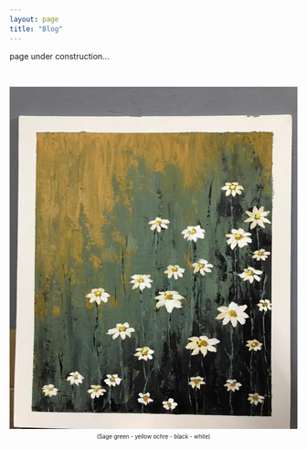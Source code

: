```yaml
---
layout: page
title: "Blog"
---
```


page under construction...


 &nbsp;    

<html>
  <body>
    <img width="505" height="600" src="/2021_lockdown.JPG" alt="painting1">
    <figcaption align = "center"><span style="font-size:0.7em;">(Sage green - yellow ochre - black - white)</span></figcaption>
  </body>
</html> 

